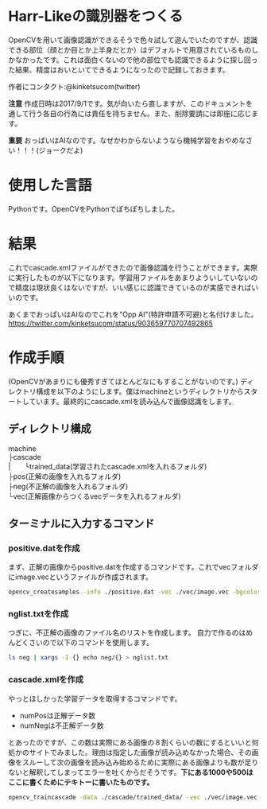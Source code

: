 # Harr-Likeの識別器をつくる
OpenCVを用いて画像認識ができるそうで色々試して遊んでいたのですが、認識できる部位（顔とか目とか上半身だとか）はデフォルトで用意されているものしかなかったです。これは面白くないので他の部位でも認識できるように探し回った結果、精度はおいといてできるようになったので記録しておきます。  

作者にコンタクト:@kinketsucom(twitter)

__注意__ 作成日時は2017/9/1です。気が向いたら直しますが、このドキュメントを通して行う各自の行為には責任を持ちません。また、削除要請には即座に応じます。

__重要__ おっぱいはAIなのです。なぜかわからないようなら機械学習をおやめなさい！！！(ジョークだよ)

# 使用した言語
Pythonです。OpenCVをPythonでぽちぽちしました。

# 結果
これでcascade.xmlファイルができたので画像認識を行うことができます。実際に実行したものが以下になります。学習用ファイルをあまりよういしていないので精度は現状良くはないですが、いい感じに認識できているのが実感できればいいのです。  

あくまでおっぱいはAIなのでこれを"Opp AI"(特許申請不可避)と名付けました。
https://twitter.com/kinketsucom/status/903659770707492865




# 作成手順
(OpenCVがあまりにも優秀すぎてほとんどなにもすることがないのです。)
ディレクトリ構成を以下のようにします。僕はmachineというディレクトリからスタートしています。最終的にcascade.xmlを読み込んで画像認識をします。

## ディレクトリ構成
machine  
  ├cascade  
  |　　└trained_data(学習されたcascade.xmlを入れるフォルダ)  
  ├pos(正解の画像を入れるフォルダ)  
  ├neg(不正解の画像を入れるフォルダ)  
  └vec(正解画像からつくるvecデータを入れるフォルダ)  

## ターミナルに入力するコマンド
### positive.datを作成
まず、正解の画像からpositive.datを作成するコマンドです。これでvecフォルダにimage.vecというファイルが作成されます。
```bash
opencv_createsamples -info ./positive.dat -vec ./vec/image.vec -bgcolor 255 -maxidev 40 -maxxangle 0.8 -maxyangle 0.8 -maxzangle 0.5
```

### nglist.txtを作成
つぎに、不正解の画像のファイル名のリストを作成します。
自力で作るのはめんどくさいので以下のコマンドを使用します。
```bash
ls neg | xargs -I {} echo neg/{} > nglist.txt
```

### cascade.xmlを作成
やっとほしかった学習データを取得するコマンドです。

* numPosは正解データ数
* numNegは不正解データ数

とあったのですが、この数は実際にある画像の８割くらいの数にするといいと何処かのサイトでみました。理由は指定した画像が読み込めなかった場合、その画像をスルーして次の画像を読み込み始めるために実際にある画像よりも数が足りないと解釈してしまってエラーを吐くからだそうです。__下にある1000や500はここに書くためにテキトーに書いたものです。__
```bash
opencv_traincascade -data ./cascade/trained_data/ -vec ./vec/image.vec -bg nglist.txt -numPos 1000 -numNeg 500
```
